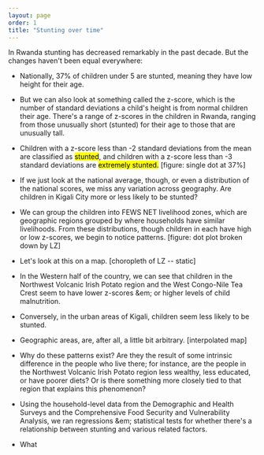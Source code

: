 ```yaml
---
layout: page
order: 1
title: "Stunting over time"
---
```





In Rwanda stunting has decreased remarkably in the past decade. But the changes haven't been equal everywhere:

* Nationally, 37% of children under 5 are stunted, meaning they have low height for their age.
* But we can also look at something called the z-score, which is the number of standard deviations a child's height is from normal children their age. There's a range of z-scores in the children in Rwanda, ranging from those unusually short (stunted) for their age to those that are unusually tall.
* Children with a z-score less than -2 standard deviations from the mean are classified as <mark>stunted</mark>, and children with a z-score less than -3 standard deviations are <mark>extremely stunted.</mark>
[figure: single dot at 37%]
* If we just look at the national average, though, or even a distribution of the national scores, we miss any variation across geography. Are children in Kigali City more or less likely to be stunted?


* We can group the children into FEWS NET livelihood zones, which are geographic regions grouped by where households have similar livelihoods. From these distributions, though children in each have high or low z-scores, we begin to notice patterns.
[figure: dot plot broken down by LZ]

* Let's look at this on a map.
[choropleth of LZ -- static]

* In the Western half of the country, we can see that children in the Northwest Volcanic Irish Potato region and the West Congo-Nile Tea Crest seem to have lower z-scores &em; or higher levels of child malnutrition.


* Conversely, in the urban areas of Kigali, children seem less likely to be stunted.

* Geographic areas, are, after all, a little bit arbitrary.  [interpolated map]

* Why do these patterns exist? Are they the result of some intrinsic difference in the people who live there; for instance, are the people in the Northwest Volcanic Irish Potato region less wealthy, less educated, or have poorer diets? Or is there something more closely tied to that region that explains this phenomenon?

* Using the household-level data from the Demographic and Health Surveys and the Comprehensive Food Security and Vulnerability Analysis, we ran regressions &em; statistical tests for whether there's a relationship between stunting and various related factors.

* What
